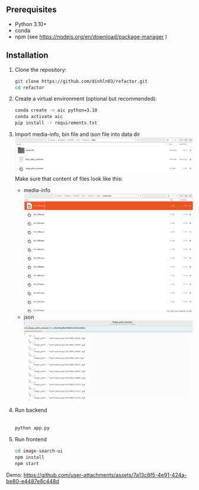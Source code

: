 

## Prerequisites

- Python 3.10+
- conda
- npm (see https://nodejs.org/en/download/package-manager )

## Installation

1. Clone the repository:
   ```bash
   git clone https://github.com/dinhln03/refactor.git
   cd refactor
   ```

2. Create a virtual environment (optional but recommended):
   ```bash
   conda create -n aic python=3.10 
   conda activate aic
   pip install -r requirements.txt
   ```

3. Import media-info, bin file and ison file into data dir
   ![alt text](image.png)
    Make sure that content of files look like this:
    - media-info
    ![alt text](image-1.png)
    - json
    ![alt text](image-2.png)

4. Run backend
   ```bash

   python app.py
   ```

5. Run frontend
   ```bash
   cd image-search-ui
   npm install
   npm start
   ```
Demo:
https://github.com/user-attachments/assets/7a13c8f5-4e91-424a-be80-e4487e8c448d
